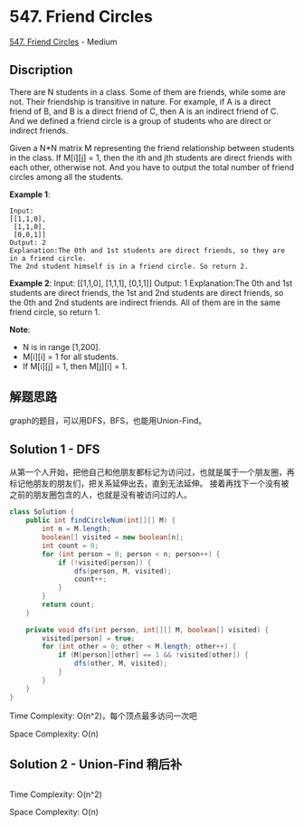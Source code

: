 # 547. Friend Circles

[547. Friend Circles](https://leetcode.com/problems/friend-circles/) - Medium

## Discription
There are N students in a class. Some of them are friends, while some are not. Their friendship is transitive in nature. For example, if A is a direct friend of B, and B is a direct friend of C, then A is an indirect friend of C. And we defined a friend circle is a group of students who are direct or indirect friends.

Given a N*N matrix M representing the friend relationship between students in the class. If M[i][j] = 1, then the ith and jth students are direct friends with each other, otherwise not. And you have to output the total number of friend circles among all the students.

**Example 1**:

    Input: 
    [[1,1,0],
     [1,1,0],
     [0,0,1]]
    Output: 2
    Explanation:The 0th and 1st students are direct friends, so they are in a friend circle. 
    The 2nd student himself is in a friend circle. So return 2.
    
**Example 2**:
    Input: 
    [[1,1,0],
     [1,1,1],
     [0,1,1]]
    Output: 1
    Explanation:The 0th and 1st students are direct friends, the 1st and 2nd students are direct friends, 
    so the 0th and 2nd students are indirect friends. All of them are in the same friend circle, so return 1.
    
**Note**:
+ N is in range [1,200].
+ M[i][i] = 1 for all students.
+ If M[i][j] = 1, then M[j][i] = 1.

## 解题思路
graph的题目，可以用DFS，BFS，也能用Union-Find。

## Solution 1 - DFS
从第一个人开始，把他自己和他朋友都标记为访问过，也就是属于一个朋友圈，再标记他朋友的朋友们，把关系延伸出去，直到无法延伸。
接着再找下一个没有被之前的朋友圈包含的人，也就是没有被访问过的人。

```java
class Solution {
    public int findCircleNum(int[][] M) {
        int n = M.length;
        boolean[] visited = new boolean[n];
        int count = 0;
        for (int person = 0; person < n; person++) {
            if (!visited[person]) {
                dfs(person, M, visited);
                count++;
            }
        }
        return count;
    }
    
    private void dfs(int person, int[][] M, boolean[] visited) {
        visited[person] = true;
        for (int other = 0; other < M.length; other++) {
            if (M[person][other] == 1 && !visited[other]) {
                dfs(other, M, visited);
            }
        }
    }
}
```
Time Complexity: O(n^2)，每个顶点最多访问一次吧

Space Complexity: O(n)

## Solution 2 - Union-Find 稍后补

```java

```
Time Complexity: O(n^2)

Space Complexity: O(n)
